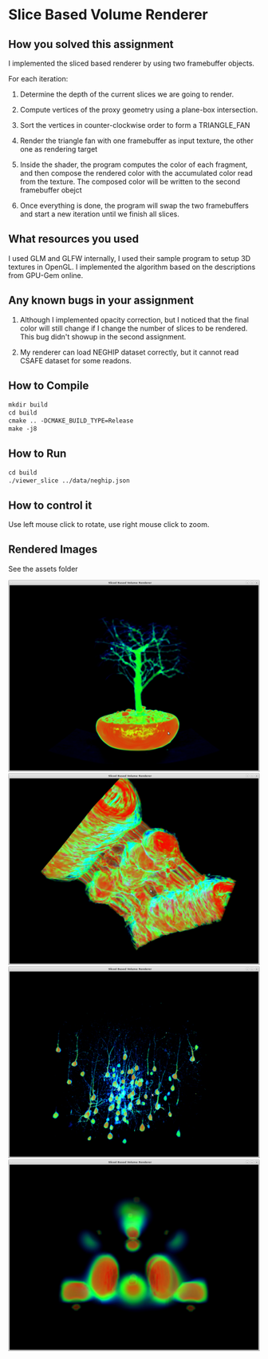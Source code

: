 # Slice Based Volume Renderer #

## How you solved this assignment ##

I implemented the sliced based renderer by using two framebuffer objects.

For each iteration:

1. Determine the depth of the current slices we are going to render.

2. Compute vertices of the proxy geometry using a plane-box intersection.

3. Sort the vertices in counter-clockwise order to form a TRIANGLE_FAN

4. Render the triangle fan with one framebuffer as input texture, the other one
as rendering target

5. Inside the shader, the program computes the color of each fragment, and then compose
the rendered color with the accumulated color read from the texture. The composed color
will be written to the second framebuffer obejct

6. Once everything is done, the program will swap the two framebuffers and start a new iteration until we finish all slices.

## What resources you used ##

I used GLM and GLFW internally, I used their sample program to setup 3D textures in
OpenGL. I implemented the algorithm based on the descriptions from GPU-Gem online.

## Any known bugs in your assignment ##

1. Although I implemented opacity correction, but I noticed that the final color will
still change if I change the number of slices to be rendered. This bug didn't showup
in the second assignment.

2. My renderer can load NEGHIP dataset correctly, but it cannot read CSAFE dataset
for some readons.

## How to Compile ##

```
mkdir build
cd build
cmake .. -DCMAKE_BUILD_TYPE=Release
make -j8
```

## How to Run ##

```
cd build
./viewer_slice ../data/neghip.json
```

## How to control it ##

Use left mouse click to rotate, use right mouse click to zoom.

## Rendered Images ##

See the assets folder

![alt text](assets/bonsai.png "Bonsai")
![alt text](assets/magnetic_reconnection.png "Magnetic Reconnection")
![alt text](assets/marmoset_neurons.png "Marmoset Neurons")
![alt text](assets/neghip.png "Neghip")